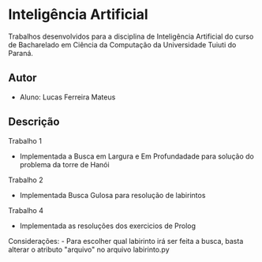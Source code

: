 # Inteligência Artificial

Trabalhos desenvolvidos para a disciplina de Inteligência Artificial do curso
de Bacharelado em Ciência da Computação da Universidade Tuiuti do Paraná.

## Autor

- Aluno: Lucas Ferreira Mateus

## Descrição

Trabalho 1
  - Implementada a Busca em Largura e Em Profundadade para solução do problema da torre de Hanói
  
Trabalho 2 
  - Implementada Busca Gulosa para resolução de labirintos
    
Trabalho 4 
  - Implementada as resoluções dos exercicios de Prolog
    
Considerações:
    - Para escolher qual labirinto irá ser feita a busca, basta alterar o atributo "arquivo" no arquivo labirinto.py
